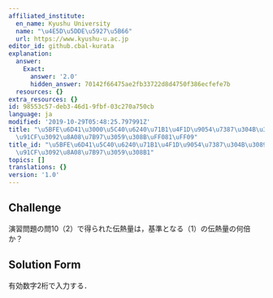 ```yaml
---
affiliated_institute:
  en_name: Kyushu University
  name: "\u4E5D\u5DDE\u5927\u5B66"
  url: https://www.kyushu-u.ac.jp
editor_id: github.cbal-kurata
explanation:
  answer:
    Exact:
      answer: '2.0'
      hidden_answer: 70142f66475ae2fb33722d8d4750f386ecfefe7b
  resources: {}
extra_resources: {}
id: 98553c57-deb3-46d1-9fbf-03c270a750cb
language: ja
modified: '2019-10-29T05:48:25.797991Z'
title: "\u5BFE\u6D41\u3000\u5C40\u6240\u71B1\u4F1D\u9054\u7387\u304B\u3089\u4F1D\u71B1\
  \u91CF\u3092\u8A08\u7B97\u3059\u308B\uFF081\uFF09"
title_id: "\u5BFE\u6D41\u5C40\u6240\u71B1\u4F1D\u9054\u7387\u304B\u3089\u4F1D\u71B1\
  \u91CF\u3092\u8A08\u7B97\u3059\u308B1"
topics: []
translations: {}
version: '1.0'
---
```


## Challenge
演習問題の問10（2）で得られた伝熱量は，基準となる（1）の伝熱量の何倍か？

## Solution Form
有効数字2桁で入力する．



